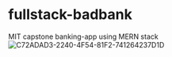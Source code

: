# fullstack-badbank
MIT capstone banking-app using MERN stack
![C72ADAD3-2240-4F54-81F2-741264237D1D](https://github.com/jbondi76/fullstack-badbank/assets/146673750/eb375b1c-e5cf-4090-a60d-98cd4c38a4cd)
